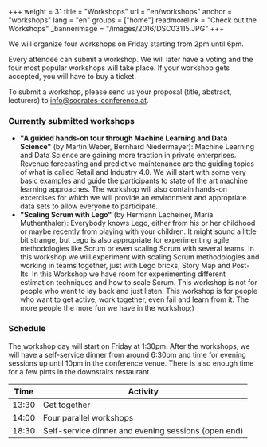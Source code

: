 +++
weight = 31
title = "Workshops"
url = "en/workshops"
anchor = "workshops"
lang = "en"
groups = ["home"]
readmorelink = "Check out the Workshops"
_bannerimage = "/images/2016/DSC03115.JPG"
+++

We will organize four workshops on Friday starting from 2pm until 6pm. 

Every attendee can submit a workshop. We will later have a voting and the four most popular workshops will take place. 
If your workshop gets accepted, you will have to buy a ticket.

To submit a workshop, please send us your proposal (title, abstract, lecturers) to [info@socrates-conference.at](mailto:info@socrates-conference.at).

<!--more-->
<h3>Currently submitted workshops</h3>

* **"A guided hands-on tour through Machine Learning and Data Science"** (by Martin Weber, Bernhard Niedermayer): Machine Learning and Data Science are gaining more traction in private enterprises. Revenue forecasting and predictive maintenance are the guiding topics of what is called Retail and Industry 4.0. We will start with some very basic examples and guide the participants to state of the art machine learning approaches. The workshop will also contain hands-on excercises for which we will provide an environment and appropriate data sets to allow everyone to participate.
* **"Scaling Scrum with Lego"** (by Hermann Lacheiner, Maria Muthenthaler): Everybody knows Lego, either from his or her childhood or maybe recently from playing with your children. It might sound a little bit strange, but Lego is also appropriate for experimenting agile methodologies like Scrum or even scaling Scrum with several teams. In this workshop we will experiment with scaling Scrum methodologies and working in teams together, just with Lego bricks, Story Map and Post-Its. In this Workshop we have room for experimenting different estimation techniques and how to scale Scrum. This workshop is not for people who want to lay back and just listen. This workshop is for people who want to get active, work together, even fail and learn from it. The more people the more fun we have in the workshop;)

<h3>Schedule</h3>

The workshop day will start on Friday at 1:30pm. After the workshops, we will have a self-service dinner from around 6:30pm and time for evening sessions up until 10pm in the conference venue. There is also enough time for a few pints in the downstairs restaurant.

| Time | Activity |
|-------|-----------|
| 13:30 | Get together |
| 14:00 | Four parallel workshops |
| 18:30 | Self-service dinner and evening sessions (open end) |

